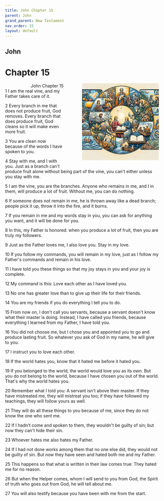```yaml
---
title: John Chapter 15
parent: John
grand_parent: New Testament
nav_order: 15
layout: default
---
```


## John

# Chapter 15

<div style="clear: both; text-align: right;">
    <div style="max-width: 50%; height: auto; float: right; margin: 0 0 10px 10px; padding-left: 10%;">
        <img src="/assets/Image/John/500/15.jpg" alt="John Chapter 15" class="chapter-image">
    </div>
    <figcaption style="font-size: 14px; text-align: right;">John Chapter 15</figcaption>
</div>
1 I am the real vine, and my Father takes care of it.

2 Every branch in me that does not produce fruit, God removes. Every branch that does produce fruit, God cleans so it will make even more fruit.

3 You are clean now because of the words I have spoken to you.

4 Stay with me, and I with you. Just as a branch can't produce fruit alone without being part of the vine, you can't either unless you stay with me.

5 I am the vine, you are the branches. Anyone who remains in me, and I in them, will produce a lot of fruit. Without me, you can do nothing.

6 If someone does not remain in me, he is thrown away like a dead branch; people pick it up, throw it into the fire, and it burns.

7 If you remain in me and my words stay in you, you can ask for anything you want, and it will be done for you.

8 In this, my Father is honored: when you produce a lot of fruit, then you are truly my followers.

9 Just as the Father loves me, I also love you. Stay in my love.

10 If you follow my commands, you will remain in my love, just as I follow my Father's commands and remain in his love.

11 I have told you these things so that my joy stays in you and your joy is complete.

12 My command is this: Love each other as I have loved you.

13 No one has greater love than to give up their life for their friends.

14 You are my friends if you do everything I tell you to do.

15 From now on, I don't call you servants, because a servant doesn't know what their master is doing. Instead, I have called you friends, because everything I learned from my Father, I have told you.

16 You did not choose me, but I chose you and appointed you to go and produce lasting fruit. So whatever you ask of God in my name, he will give to you.

17 I instruct you to love each other.

18 If the world hates you, know that it hated me before it hated you.

19 If you belonged to the world, the world would love you as its own. But you do not belong to the world, because I have chosen you out of the world. That's why the world hates you.

20 Remember what I told you: A servant isn't above their master. If they have mistreated me, they will mistreat you too; if they have followed my teachings, they will follow yours as well.

21 They will do all these things to you because of me, since they do not know the one who sent me.

22 If I hadn't come and spoken to them, they wouldn't be guilty of sin; but now they can't hide their sin.

23 Whoever hates me also hates my Father.

24 If I had not done works among them that no one else did, they would not be guilty of sin. But now they have seen and hated both me and my Father.

25 This happens so that what is written in their law comes true: They hated me for no reason.

26 But when the Helper comes, whom I will send to you from God, the Spirit of truth who goes out from God, he will tell about me.

27 You will also testify because you have been with me from the start.


